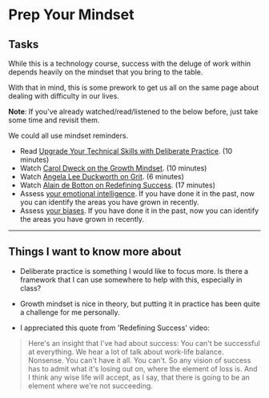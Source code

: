 # Prep Your Mindset

## Tasks

While this is a technology course, success with the deluge of work within depends heavily on the mindset that you bring to the table.

With that in mind, this is some prework to get us all on the same page about dealing with difficulty in our lives.

**Note**: If you've already watched/read/listened to the below before, just take some time and revisit them.

We could all use mindset reminders.

- Read [Upgrade Your Technical Skills with Deliberate Practice](https://web.archive.org/web/20160616225417/http://www.happybearsoftware.com/upgrade-your-technical-skills-with-deliberate-practice). (10 minutes)
- Watch [Carol Dweck on the Growth Mindset](https://www.ted.com/talks/carol_dweck_the_power_of_believing_that_you_can_improve?language=en). (10 minutes)
- Watch [Angela Lee Duckworth on Grit](https://www.ted.com/talks/angela_lee_duckworth_grit_the_power_of_passion_and_perseverance). (6 minutes)
- Watch [Alain de Botton on Redefining Success](https://www.ted.com/talks/alain_de_botton_a_kinder_gentler_philosophy_of_success). (17 minutes)
- Assess [your emotional intelligence](../../201/emotional-intelligence-assessment.md). If you have done it in the past, now you can identify the areas you have grown in recently.
- Assess [your biases](../../301/bias-assessment.md). If you have done it in the past, now you can identify the areas you have grown in recently.
<hr>

## Things I want to know more about


- Deliberate practice is something I would like to focus more.  Is there a framework that I can use somewhere to help with this, especially in class?

- Growth mindset is nice in theory, but putting it in practice has been quite a challenge for me personally.

- I appreciated this quote from 'Redefining Success' video:
> Here's an insight that I've had about success: You can't be successful at everything. We hear a lot of talk about work-life balance. Nonsense. You can't have it all. You can't. So any vision of success has to admit what it's losing out on, where the element of loss is. And I think any wise life will accept, as I say, that there is going to be an element where we're not succeeding.